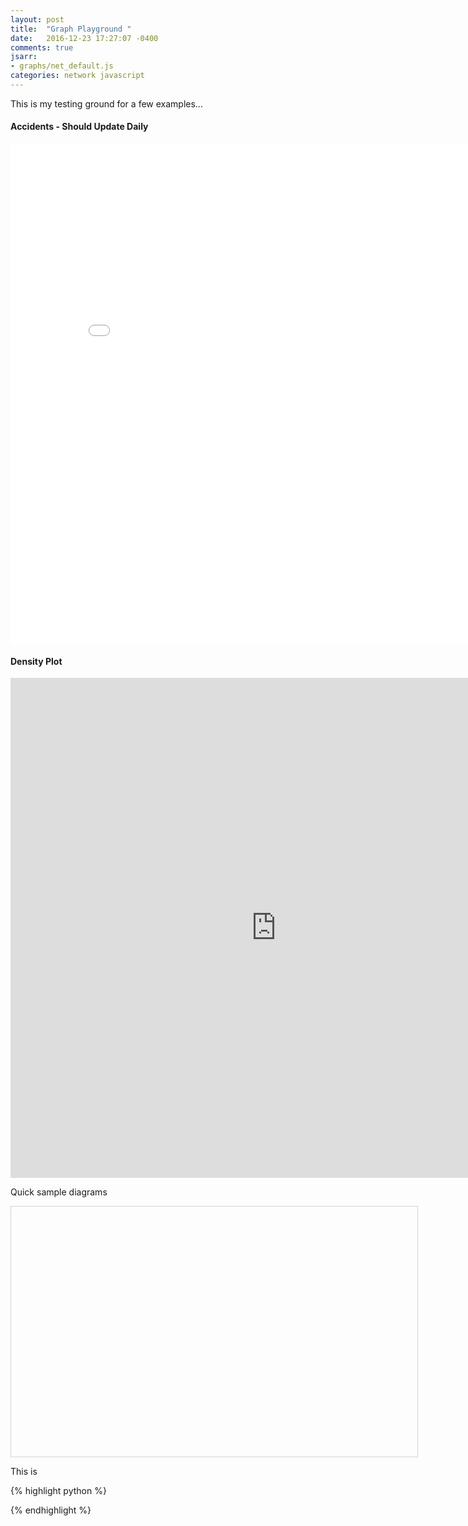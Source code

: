 ```yaml
---
layout: post
title:  "Graph Playground "
date:   2016-12-23 17:27:07 -0400
comments: true
jsarr:
- graphs/net_default.js
categories: network javascript
---
```


This is my testing ground for a few examples...


#### Accidents - Should Update Daily

<iframe width="850" height="800" frameborder="0" scrolling="no" src="//plot.ly/~mchirico/226.embed"></iframe>


#### Density Plot

<iframe width="850" height="800" frameborder="0" scrolling="no" src="https://plot.ly/~mchirico/472.embed"></iframe>



Quick sample diagrams

<style type="text/css">
      #network01 {
       width: 650px;
       height: 400px;
       border: 1px solid lightgray;
	      }
</style>
<div id="network01"></div>

This is 
<div id="time01"></div>






{% highlight python %}

{% endhighlight %}



